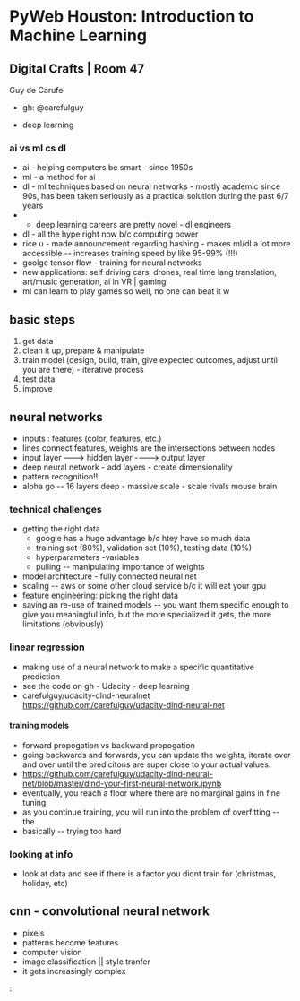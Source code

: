 # PyWeb Houston: Introduction to Machine Learning 
## Digital Crafts | Room 47

Guy de Carufel 
- gh: @carefulguy

- deep  learning 

### ai vs ml cs dl 
- ai - helping computers be smart - since 1950s
- ml - a method for ai
- dl - ml techniques based on neural networks - mostly academic since 90s, has been taken seriously as a practical solution during the past 6/7 years
- - deep learning careers are pretty novel - dl engineers
- dl - all the hype right now b/c computing power
- rice u - made announcement regarding hashing - makes ml/dl a lot more accessible -- increases training speed by like 95-99% (!!!)
- goolge tensor flow - training for neural networks
- new applications: self driving cars, drones, real time lang translation, art/music generation, ai in VR | gaming 
- ml can learn to play games so well, no one can beat it
w

## basic steps 
1. get data 
1. clean it up, prepare & manipulate
1. train model (design, build, train, give expected outcomes, adjust until you are there) - iterative process
1. test data
1. improve 


## neural networks
- inputs : features (color, features, etc.) 
- lines connect features, weights are the intersections between nodes 
- input layer ---> hidden layer ----> output layer
- deep  neural network - add layers - create dimensionality 
- pattern recognition!! 
- alpha go -- 16 layers deep - massive scale  - scale rivals mouse brain

### technical challenges 
- getting the right data
	- google has a huge advantage b/c htey have so much data
	- training set (80%), validation set (10%), testing data (10%)
	- hyperparameters -variables 
	- pulling -- manipulating importance of weights
- model architecture  - fully connected neural net 
- scaling -- aws or some other cloud service b/c it will eat your gpu
- feature engineering: picking the right data 
- saving an re-use of trained models -- you want them specific enough to give you meaningful info, but the more specialized it gets, the more limitations (obviously)


### linear regression 
- making use of a neural network to make a specific quantitative prediction
- see the code on gh - Udacity - deep learning 
- carefulguy/udacity-dlnd-neuralnet https://github.com/carefulguy/udacity-dlnd-neural-net

#### training models
- forward propogation vs backward propogation 
- going backwards and forwards, you can update the weights, iterate over and over until the predicitons are super close to your actual values. 
- https://github.com/carefulguy/udacity-dlnd-neural-net/blob/master/dlnd-your-first-neural-network.ipynb
- eventually, you reach a floor where there are no marginal gains in fine tuning 
- as you continue training, you will run into the problem of overfitting -- the
- basically -- trying too hard 

### looking at info
- look at data and see if there is a factor you didnt train for (christmas, holiday, etc)

## cnn - convolutional neural network
- pixels 
- patterns become features
- computer vision 
- image classification || style tranfer 
- it gets increasingly complex 

:



